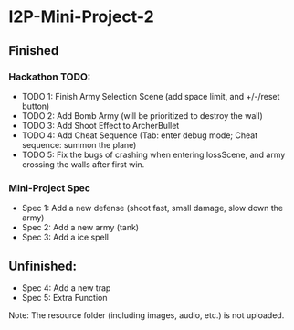 # I2P-Mini-Project-2

## Finished

### Hackathon TODO:
- TODO 1: Finish Army Selection Scene (add space limit, and +/-/reset button)
- TODO 2: Add Bomb Army (will be prioritized to destroy the wall)
- TODO 3: Add Shoot Effect to ArcherBullet
- TODO 4: Add Cheat Sequence (Tab: enter debug mode; Cheat sequence: summon the plane)
- TODO 5: Fix the bugs of crashing when entering lossScene, and army crossing the walls after first win.

### Mini-Project Spec
- Spec 1: Add a new defense (shoot fast, small damage, slow down the army)
- Spec 2: Add a new army (tank)
- Spec 3: Add a ice spell 

## Unfinished:
- Spec 4: Add a new trap
- Spec 5: Extra Function

Note: The resource folder (including images, audio, etc.) is not uploaded.
